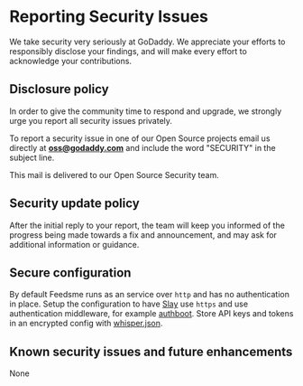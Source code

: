 # Reporting Security Issues

We take security very seriously at GoDaddy. We appreciate your efforts to
responsibly disclose your findings, and will make every effort to acknowledge
your contributions.

## Disclosure policy

In order to give the community time to respond and upgrade, we strongly urge you
report all security issues privately.

To report a security issue in one of our Open Source projects email us directly
at **oss@godaddy.com** and include the word "SECURITY" in the subject line.

This mail is delivered to our Open Source Security team.

## Security update policy

After the initial reply to your report, the team will keep you informed of the
progress being made towards a fix and announcement, and may ask for additional
information or guidance.

## Secure configuration

By default Feedsme runs as an service over `http` and has no authentication in place.
Setup the configuration to have [Slay] use `https` and use authentication middleware, for example [authboot].
Store API keys and tokens in an encrypted config with [whisper.json][whisper].

## Known security issues and future enhancements

None

[Slay]: https://github.com/godaddy/slay
[authboot]: https://github.com/warehouseai/authboot
[whisper]: https://github.com/jcrugzz/whisper.json
